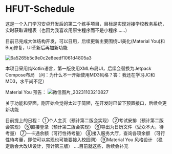 # HFUT-Schedule
这是一个入门学习安卓开发后的第二个练手项目，目标是实现对接学校教务系统，实时获取课程表（也因为我喜欢用原生程序而不是小程序……）

目前已完成大体结构开发，可以日用，后续更新主要围绕UI美化(Material You)和Bug修复，UI革新后再加新功能


![6a5265b5c9e0c2e8eedf1061d4805a3](https://github.com/Chiu-xaH/HFUT-Schedule/assets/116127902/8f10be63-e1d0-4fed-a9f8-97e97d627ded)

本项目采用纯Kotlin语言，第一版使用XML布局UI，后续会替换为Jetpack Compose布局
（问：为什么不一开始使用MD3风格？答：我还在学习JC和MD3，水平尚不足）

Material You 预告：
![微信图片_20231103210827](https://github.com/Chiu-xaH/HFUT-Schedule/assets/116127902/628594f6-1544-4207-81d2-4ac41ee6ef94)

关于功能和界面，刚开始会觉得太过于简陋，在开发时已留下预置接口，后续会更新功能

目前提上的日程：
①个人主页（预计第二版会实现）
②考试安排（预计第二版会实现）
⑤直接登录（预计第二版会实现）
⑥导出为日历文件（受众不大，待考量）
⑦一卡通余额（可行性待考量）
⑧接入服务大厅，查询各项余额
（可行性待考量，即使可以实现也可能要接入校园网）
⑨Material You 风格设计
（稳定后会大改UI设计，预计第三版）
....目前就这些，后续会补充


